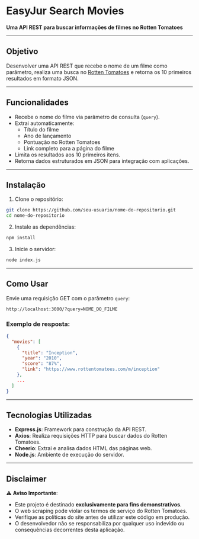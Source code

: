 # EasyJur Search Movies
**Uma API REST para buscar informações de filmes no Rotten Tomatoes**  

---

## **Objetivo**  
Desenvolver uma API REST que recebe o nome de um filme como parâmetro, realiza uma busca no [Rotten Tomatoes](https://www.rottentomatoes.com/) e retorna os 10 primeiros resultados em formato JSON.  

---

## **Funcionalidades**  
- Recebe o nome do filme via parâmetro de consulta (`query`).  
- Extrai automaticamente:  
  - Título do filme  
  - Ano de lançamento  
  - Pontuação no Rotten Tomatoes  
  - Link completo para a página do filme  
- Limita os resultados aos 10 primeiros itens.  
- Retorna dados estruturados em JSON para integração com aplicações.  

---

## **Instalação**  
1. Clone o repositório:  
```bash  
git clone https://github.com/seu-usuario/nome-do-repositorio.git  
cd nome-do-repositorio  
```  

2. Instale as dependências:  
```bash  
npm install  
```  

3. Inicie o servidor:  
```bash  
node index.js  
```  

---

## **Como Usar**  
Envie uma requisição GET com o parâmetro `query`:  
```  
http://localhost:3000/?query=NOME_DO_FILME  
```  

### Exemplo de resposta:  
```json  
{  
  "movies": [  
    {  
      "title": "Inception",  
      "year": "2010",  
      "score": "87%",  
      "link": "https://www.rottentomatoes.com/m/inception"  
    },  
    ...  
  ]  
}  
```  

---

## **Tecnologias Utilizadas**  
- **Express.js**: Framework para construção da API REST.  
- **Axios**: Realiza requisições HTTP para buscar dados do Rotten Tomatoes.  
- **Cheerio**: Extrai e analisa dados HTML das páginas web.  
- **Node.js**: Ambiente de execução do servidor.  

---

## **Disclaimer**  
⚠️ **Aviso Importante**:  
- Este projeto é destinado **exclusivamente para fins demonstrativos**.  
- O web scraping pode violar os termos de serviço do Rotten Tomatoes.  
- Verifique as políticas do site antes de utilizar este código em produção.  
- O desenvolvedor não se responsabiliza por qualquer uso indevido ou consequências decorrentes desta aplicação.
